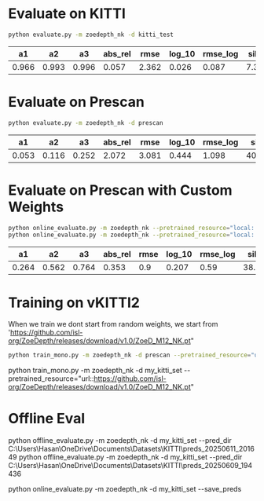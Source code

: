 # Evaluate on KITTI

```bash
python evaluate.py -m zoedepth_nk -d kitti_test
```

| a1   | a2   | a3   | abs_rel | rmse  | log_10 | rmse_log | silog | sq_rel |
|------|------|------|---------|-------|--------|-----------|--------|--------|
| 0.966 | 0.993 | 0.996 | 0.057   | 2.362 | 0.026  | 0.087     | 7.363  | 0.204  |

# Evaluate on Prescan

```bash
python evaluate.py -m zoedepth_nk -d prescan
```

| a1    | a2    | a3    | abs_rel | rmse  | log_10 | rmse_log | silog  | sq_rel |
|-------|-------|-------|---------|-------|--------|-----------|--------|--------|
| 0.053 | 0.116 | 0.252 | 2.072   | 3.081 | 0.444  | 1.098     | 40.093 | 7.417  |


# Evaluate on Prescan with Custom Weights

```bash
python online_evaluate.py -m zoedepth_nk --pretrained_resource="local::C:\Users\Hasan\shortcuts\monodepth3_checkpoints\ZoeDepthNKv1_05-Jun_20-28-f7aa0db17ecb_best.pt" -d prescan --save_preds
python online_evaluate.py -m zoedepth_nk --pretrained_resource="local::C:\Users\Hasan\shortcuts\monodepth3_checkpoints\ZoeDepthNKv1_05-Jun_20-28-f7aa0db17ecb_best.pt" -d my_kitti_set --save_preds

```

| a1    | a2    | a3    | abs_rel | rmse | log_10 | rmse_log | silog  | sq_rel |
|-------|-------|-------|---------|------|--------|-----------|--------|--------|
| 0.264 | 0.562 | 0.764 | 0.353   | 0.9  | 0.207  | 0.59      | 38.794 | 0.342  |


# Training on vKITTI2

When we train we dont start from random weights, we start from  'https://github.com/isl-org/ZoeDepth/releases/download/v1.0/ZoeD_M12_NK.pt"

```bash
python train_mono.py -m zoedepth_nk -d prescan --pretrained_resource="url::https://github.com/isl-org/ZoeDepth/releases/download/v1.0/ZoeD_M12_NK.pt"
```

python train_mono.py -m zoedepth_nk -d my_kitti_set --pretrained_resource="url::https://github.com/isl-org/ZoeDepth/releases/download/v1.0/ZoeD_M12_NK.pt"



# Offline Eval


python offline_evaluate.py -m zoedepth_nk -d my_kitti_set --pred_dir C:\Users\Hasan\OneDrive\Documents\Datasets\KITTI\preds_20250611_201649
python offline_evaluate.py -m zoedepth_nk -d my_kitti_set --pred_dir C:\Users\Hasan\OneDrive\Documents\Datasets\KITTI\preds_20250609_194436

python online_evaluate.py -m zoedepth_nk -d my_kitti_set --save_preds